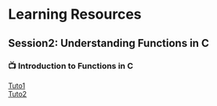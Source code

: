 # Learning Resources 

## Session2: Understanding Functions in C

### 📺 Introduction to Functions in C
[Tuto1](https://www.youtube.com/watch?v=3lqgdqoY83o) </br>
[Tuto2](https://www.youtube.com/watch?v=NGQoKF2Ggt8)

